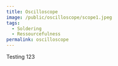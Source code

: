 ```yaml
---
title: Oscilloscope
image: /public/oscilloscope/scope1.jpeg
tags:
  - Soldering
  - Ressourcefulness
permalink: oscilloscope
---
```


Testing 123


